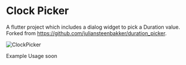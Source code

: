 # Clock Picker

A flutter project which includes a dialog widget to pick a Duration value. Forked from https://github.com/juliansteenbakker/duration_picker.

![ClockPicker](/example.jpg)

Example Usage soon
